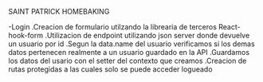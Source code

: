 SAINT PATRICK HOMEBAKING


-Login
.Creacion de formulario utilzando la librearia de terceros React-hook-form
.Utilizacion de endpoint utilizando json server donde devuelve un usuario por id
.Segun la data.name del usuario verificamos si los demas datos pertenecen realmente a un usuario
guardado en la API
.Guardamos los datos del usario con el setter del contexto que creamos
.Creacion de rutas protegidas a las cuales solo se puede acceder logueado